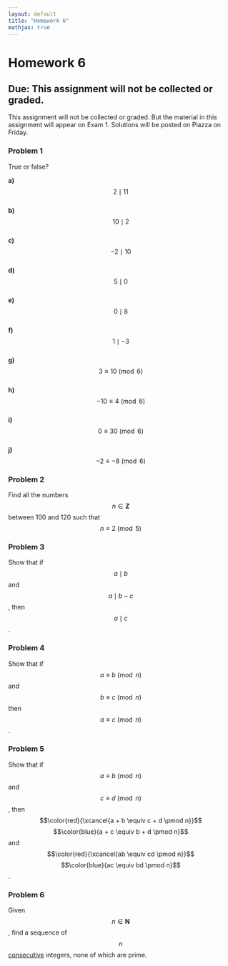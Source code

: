 ```yaml
---
layout: default
title: "Homework 6"
mathjax: true
---
```


# Homework 6

## Due: This assignment will not be collected or graded.

This assignment will not be collected or graded. But the material in this assignment will appear on Exam 1. Solutions will be posted on Piazza on Friday.

### Problem 1

True or false?

__a)__ $$2 \mid 11$$  
__b)__ $$10 \mid 2$$  
__c)__ $$-2 \mid 10$$  
__d)__ $$5 \mid 0$$  
__e)__ $$0 \mid 8$$  
__f)__ $$1 \mid -3$$  
__g)__ $$3 \equiv 10 \pmod 6$$  
__h)__ $$-10 \equiv 4 \pmod 6$$  
__i)__ $$0 \equiv 30 \pmod 6$$  
__j)__ $$-2 \equiv -8 \pmod 6$$

### Problem 2

Find all the numbers $$n \in \mathbf{Z}$$ between 100 and 120 such that $$n \equiv 2 \pmod 5$$

### Problem 3

Show that if $$a \mid b$$ and $$a \mid b-c$$, then $$a \mid c$$.

### Problem 4

Show that if $$a \equiv b \pmod n$$ and $$b \equiv c \pmod n$$ then $$a \equiv c \pmod n$$.

### Problem 5

Show that if $$a \equiv b \pmod n$$ and $$c \equiv d \pmod n$$, then $$\color{red}{\xcancel{a + b \equiv c + d \pmod n}}$$ $$\color{blue}{a + c \equiv b + d \pmod n}$$ and $$\color{red}{\xcancel{ab \equiv cd \pmod n}}$$ $$\color{blue}{ac \equiv bd \pmod n}$$.

### Problem 6

Given $$n \in \mathbf{N}$$, find a sequence of $$n$$ <ins>consecutive</ins> integers, none of which are prime.
